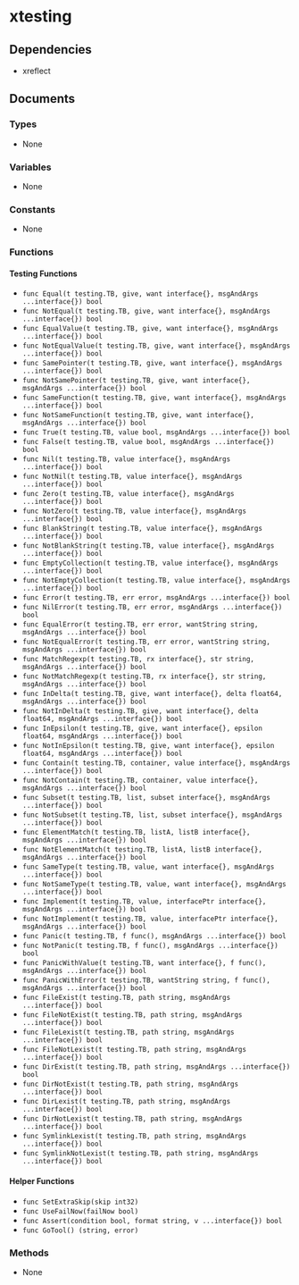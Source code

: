 # xtesting

## Dependencies

+ xreflect

## Documents

### Types

+ None

### Variables

+ None

### Constants

+ None

### Functions

#### Testing Functions

+ `func Equal(t testing.TB, give, want interface{}, msgAndArgs ...interface{}) bool`
+ `func NotEqual(t testing.TB, give, want interface{}, msgAndArgs ...interface{}) bool`
+ `func EqualValue(t testing.TB, give, want interface{}, msgAndArgs ...interface{}) bool`
+ `func NotEqualValue(t testing.TB, give, want interface{}, msgAndArgs ...interface{}) bool`
+ `func SamePointer(t testing.TB, give, want interface{}, msgAndArgs ...interface{}) bool`
+ `func NotSamePointer(t testing.TB, give, want interface{}, msgAndArgs ...interface{}) bool`
+ `func SameFunction(t testing.TB, give, want interface{}, msgAndArgs ...interface{}) bool`
+ `func NotSameFunction(t testing.TB, give, want interface{}, msgAndArgs ...interface{}) bool`
+ `func True(t testing.TB, value bool, msgAndArgs ...interface{}) bool`
+ `func False(t testing.TB, value bool, msgAndArgs ...interface{}) bool`
+ `func Nil(t testing.TB, value interface{}, msgAndArgs ...interface{}) bool`
+ `func NotNil(t testing.TB, value interface{}, msgAndArgs ...interface{}) bool`
+ `func Zero(t testing.TB, value interface{}, msgAndArgs ...interface{}) bool`
+ `func NotZero(t testing.TB, value interface{}, msgAndArgs ...interface{}) bool`
+ `func BlankString(t testing.TB, value interface{}, msgAndArgs ...interface{}) bool`
+ `func NotBlankString(t testing.TB, value interface{}, msgAndArgs ...interface{}) bool`
+ `func EmptyCollection(t testing.TB, value interface{}, msgAndArgs ...interface{}) bool`
+ `func NotEmptyCollection(t testing.TB, value interface{}, msgAndArgs ...interface{}) bool`
+ `func Error(t testing.TB, err error, msgAndArgs ...interface{}) bool`
+ `func NilError(t testing.TB, err error, msgAndArgs ...interface{}) bool`
+ `func EqualError(t testing.TB, err error, wantString string, msgAndArgs ...interface{}) bool`
+ `func NotEqualError(t testing.TB, err error, wantString string, msgAndArgs ...interface{}) bool`
+ `func MatchRegexp(t testing.TB, rx interface{}, str string, msgAndArgs ...interface{}) bool`
+ `func NotMatchRegexp(t testing.TB, rx interface{}, str string, msgAndArgs ...interface{}) bool`
+ `func InDelta(t testing.TB, give, want interface{}, delta float64, msgAndArgs ...interface{}) bool`
+ `func NotInDelta(t testing.TB, give, want interface{}, delta float64, msgAndArgs ...interface{}) bool`
+ `func InEpsilon(t testing.TB, give, want interface{}, epsilon float64, msgAndArgs ...interface{}) bool`
+ `func NotInEpsilon(t testing.TB, give, want interface{}, epsilon float64, msgAndArgs ...interface{}) bool`
+ `func Contain(t testing.TB, container, value interface{}, msgAndArgs ...interface{}) bool`
+ `func NotContain(t testing.TB, container, value interface{}, msgAndArgs ...interface{}) bool`
+ `func Subset(t testing.TB, list, subset interface{}, msgAndArgs ...interface{}) bool`
+ `func NotSubset(t testing.TB, list, subset interface{}, msgAndArgs ...interface{}) bool`
+ `func ElementMatch(t testing.TB, listA, listB interface{}, msgAndArgs ...interface{}) bool`
+ `func NotElementMatch(t testing.TB, listA, listB interface{}, msgAndArgs ...interface{}) bool`
+ `func SameType(t testing.TB, value, want interface{}, msgAndArgs ...interface{}) bool`
+ `func NotSameType(t testing.TB, value, want interface{}, msgAndArgs ...interface{}) bool`
+ `func Implement(t testing.TB, value, interfacePtr interface{}, msgAndArgs ...interface{}) bool`
+ `func NotImplement(t testing.TB, value, interfacePtr interface{}, msgAndArgs ...interface{}) bool`
+ `func Panic(t testing.TB, f func(), msgAndArgs ...interface{}) bool`
+ `func NotPanic(t testing.TB, f func(), msgAndArgs ...interface{}) bool`
+ `func PanicWithValue(t testing.TB, want interface{}, f func(), msgAndArgs ...interface{}) bool`
+ `func PanicWithError(t testing.TB, wantString string, f func(), msgAndArgs ...interface{}) bool`
+ `func FileExist(t testing.TB, path string, msgAndArgs ...interface{}) bool`
+ `func FileNotExist(t testing.TB, path string, msgAndArgs ...interface{}) bool`
+ `func FileLexist(t testing.TB, path string, msgAndArgs ...interface{}) bool`
+ `func FileNotLexist(t testing.TB, path string, msgAndArgs ...interface{}) bool`
+ `func DirExist(t testing.TB, path string, msgAndArgs ...interface{}) bool`
+ `func DirNotExist(t testing.TB, path string, msgAndArgs ...interface{}) bool`
+ `func DirLexist(t testing.TB, path string, msgAndArgs ...interface{}) bool`
+ `func DirNotLexist(t testing.TB, path string, msgAndArgs ...interface{}) bool`
+ `func SymlinkLexist(t testing.TB, path string, msgAndArgs ...interface{}) bool`
+ `func SymlinkNotLexist(t testing.TB, path string, msgAndArgs ...interface{}) bool`

#### Helper Functions

+ `func SetExtraSkip(skip int32)`
+ `func UseFailNow(failNow bool)`
+ `func Assert(condition bool, format string, v ...interface{}) bool`
+ `func GoTool() (string, error)`

### Methods

+ None
